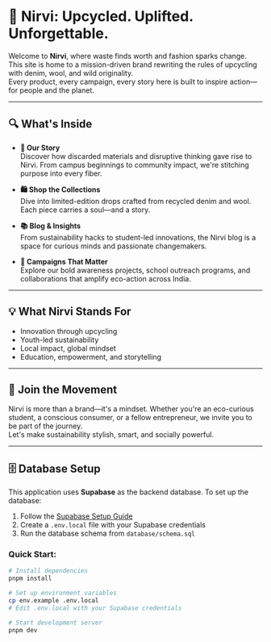 # 🌱 Nirvi: Upcycled. Uplifted. Unforgettable.

Welcome to **Nirvi**, where waste finds worth and fashion sparks change.  
This site is home to a mission-driven brand rewriting the rules of upcycling with denim, wool, and wild originality.  
Every product, every campaign, every story here is built to inspire action—for people and the planet.

---

## 🔍 What's Inside

- **🌿 Our Story**  
  Discover how discarded materials and disruptive thinking gave rise to Nirvi. From campus beginnings to community impact, we're stitching purpose into every fiber.

- **🛍️ Shop the Collections**  
  Dive into limited-edition drops crafted from recycled denim and wool. Each piece carries a soul—and a story.

- **📚 Blog & Insights**  
  From sustainability hacks to student-led innovations, the Nirvi blog is a space for curious minds and passionate changemakers.

- **📢 Campaigns That Matter**  
  Explore our bold awareness projects, school outreach programs, and collaborations that amplify eco-action across India.

---

## 💡 What Nirvi Stands For

- Innovation through upcycling  
- Youth-led sustainability  
- Local impact, global mindset  
- Education, empowerment, and storytelling

---

## 🤝 Join the Movement

Nirvi is more than a brand—it's a mindset. Whether you're an eco-curious student, a conscious consumer, or a fellow entrepreneur, we invite you to be part of the journey.  
Let's make sustainability stylish, smart, and socially powerful.

---

## 🗄️ Database Setup

This application uses **Supabase** as the backend database. To set up the database:

1. Follow the [Supabase Setup Guide](./SUPABASE_SETUP.md)
2. Create a `.env.local` file with your Supabase credentials
3. Run the database schema from `database/schema.sql`

### Quick Start:
```bash
# Install dependencies
pnpm install

# Set up environment variables
cp env.example .env.local
# Edit .env.local with your Supabase credentials

# Start development server
pnpm dev
``` 